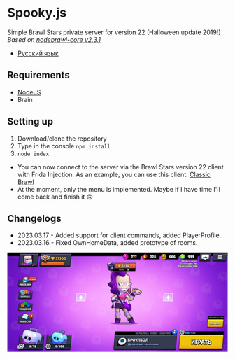 # Spooky.js

Simple Brawl Stars private server for version 22 (Halloween update 2019!)<br>
*Based on  [nodebrawl-core v2.3.1](https://github.com/tailsjs/nodebrawl-core)*

* [Русский язык](/README-ru.md)

## Requirements
* [NodeJS](https://nodejs.org/)
* Brain

## Setting up
1. Download/clone the repository
2. Type in the console `npm install`
3. `node index`

* You can now connect to the server via the Brawl Stars version 22 client with Frida Injection. As an example, you can use this client: [Classic Brawl](https://www.mediafire.com/file/r6cph3wgimtvvqs/Brawl+Stars_24.142.apk)
* At the moment, only the menu is implemented. Maybe if I have time I'll come back and finish it 🙃

## Changelogs

* 2023.03.17 - Added support for client commands, added PlayerProfile.
* 2023.03.16 - Fixed OwnHomeData, added prototype of rooms.

![screen](/Screens/Screen.jpg)